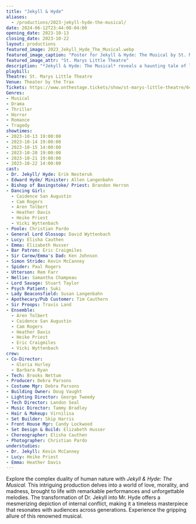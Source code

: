 ```yaml
---
title: "Jekyll & Hyde"
aliases: 
  - /productions/2023-jekyll-hyde-the-musical/
date: 2024-06-12T23:44:08-04:00
opening_date: 2023-10-13
closing_date: 2023-10-22
layout: productions
featured_image: 2023_Jekyll_Hyde_The_Musical.webp
featured_image_caption: "Poster for Jekyll & Hyde: The Musical by St. Marys Little Theatre"
featured_image_attr: "St. Marys Little Theatre"
description: "*Jekyll & Hyde: The Musical* reveals a haunting tale of love, madness, and duality. An unforgettable, thrilling experience."
playbill:
Theatre: St. Marys Little Theatre
Venue: Theater by the Trax
Tickets: https://www.onthestage.tickets/show/st-marys-little-theatre/64ad92cac4a06a0e416321ec
Genres:
- Musical
- Drama
- Thriller
- Horror
- Romance
- Tragedy
showtimes:
- 2023-10-13 19:00:00
- 2023-10-14 19:00:00
- 2023-10-15 14:00:00
- 2023-10-20 19:00:00
- 2023-10-21 19:00:00
- 2023-10-22 14:00:00
cast:
- Dr. Jekyll/ Hyde: Erik Nesteruk
- Edward Hyde/ Minister: Allen Langenbahn
- Bishop of Basingstoke/ Priest: Brandon Herron
- Dancing Girl:
  - Caidence San Augustin
  - Cam Rogers
  - Aren Tolbert
  - Heather Davis
  - Heike Priest
  - Vicki Wyttenbach
- Poole: Christian Pardo
- General Lord Glossop: David Wyttenbach
- Lucy: Elisha Cauthen
- Emma: Elizabeth Husser
- Bar Patron: Eric Craigmiles
- Sir Carew/Emma's Dad: Ken Johnson
- Simon Stride: Kevin McCanney
- Spider: Paul Rogers
- Utterson: Rem Farr
- Nellie: Samantha Champeau
- Lord Savage: Stuart Taylor
- Psych Patient: Suki
- Lady Beaconsfield: Susan Langenbahn
- Apothecary/Pub Customer: Tim Cauthern
- Sir Proops: Travis Land
- Ensemble:
  - Aren Tolbert
  - Caidence San Augustin
  - Cam Rogers
  - Heather Davis
  - Heike Priest
  - Eric Craigmiles
  - Vicki Wyttenbach
crew:
- Co-Director: 
  - Gloria Hurley
  - Barbara Ryan
- Tech: Brooks Nettum
- Producer: Debra Parsons
- Costume Mgr: Debra Parsons
- Building Owner: Doug Vaught
- Lighting Director: George Tweedy
- Tech Director: Landon Seal
- Music Director: Tammy Bradley
- Hair & Makeup: Virnilisa
- Set Builder: Skip Harris
- Front House Mgr: Candy Lockwood
- Set Design & Build: Elizabeth Husser
- Choreographer: Elisha Cauthen
- Photographer: Christian Pardo
understudies:
- Dr. Jekyll: Kevin McCanney
- Lucy: Heike Priest
- Emma: Heather Davis
---
```

Explore the complex duality of human nature with *Jekyll & Hyde: The Musical.* This intriguing production delves into a world of love, morality, and madness, brought to life with remarkable performances and unforgettable melodies. The transformation of Dr. Jekyll into Mr. Hyde offers a mesmerizing depiction of internal conflict, making it a timeless masterpiece that resonates with audiences across generations. Experience the gripping allure of this renowned musical.